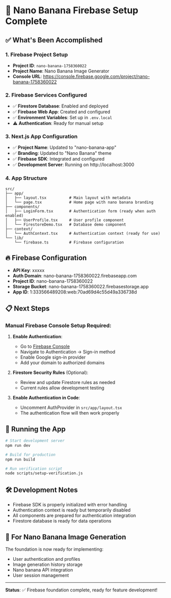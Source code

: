 # 🍌 Nano Banana Firebase Setup Complete

## ✅ What's Been Accomplished

### 1. Firebase Project Setup
- **Project ID**: `nano-banana-1758360022`
- **Project Name**: Nano Banana Image Generator
- **Console URL**: https://console.firebase.google.com/project/nano-banana-1758360022

### 2. Firebase Services Configured
- ✅ **Firestore Database**: Enabled and deployed
- ✅ **Firebase Web App**: Created and configured
- ✅ **Environment Variables**: Set up in `.env.local`
- ⚠️  **Authentication**: Ready for manual setup

### 3. Next.js App Configuration
- ✅ **Project Name**: Updated to "nano-banana-app"
- ✅ **Branding**: Updated to "Nano Banana" theme
- ✅ **Firebase SDK**: Integrated and configured
- ✅ **Development Server**: Running on http://localhost:3000

### 4. App Structure
```
src/
├── app/
│   ├── layout.tsx          # Main layout with metadata
│   └── page.tsx            # Home page with nano banana branding
├── components/
│   ├── LoginForm.tsx       # Authentication form (ready when auth enabled)
│   ├── UserProfile.tsx     # User profile component
│   └── FirestoreDemo.tsx   # Database demo component
├── context/
│   └── AuthContext.tsx     # Authentication context (ready for use)
└── lib/
    └── firebase.ts         # Firebase configuration
```

## 🔥 Firebase Configuration
- **API Key**: xxxxx
- **Auth Domain**: nano-banana-1758360022.firebaseapp.com
- **Project ID**: nano-banana-1758360022
- **Storage Bucket**: nano-banana-1758360022.firebasestorage.app
- **App ID**: 1:333566489208:web:70ad69d4c55d49a336738d

## 📋 Next Steps

### Manual Firebase Console Setup Required:
1. **Enable Authentication**:
   - Go to [Firebase Console](https://console.firebase.google.com/project/nano-banana-1758360022)
   - Navigate to Authentication → Sign-in method
   - Enable Google sign-in provider
   - Add your domain to authorized domains

2. **Firestore Security Rules** (Optional):
   - Review and update Firestore rules as needed
   - Current rules allow development testing

3. **Enable Authentication in Code**:
   - Uncomment AuthProvider in `src/app/layout.tsx`
   - The authentication flow will then work properly

## 🚀 Running the App

```bash
# Start development server
npm run dev

# Build for production
npm run build

# Run verification script
node scripts/setup-verification.js
```

## 🛠️ Development Notes

- Firebase SDK is properly initialized with error handling
- Authentication context is ready but temporarily disabled
- All components are prepared for authentication integration
- Firestore database is ready for data operations

## 🎯 For Nano Banana Image Generation

The foundation is now ready for implementing:
- User authentication and profiles
- Image generation history storage
- Nano banana API integration
- User session management

---

**Status**: ✅ Firebase foundation complete, ready for feature development!